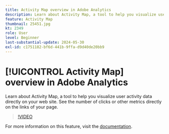```yaml
---
title: Activity Map overview in Adobe Analytics
description: Learn about Activity Map, a tool to help you visualize user activity data directly on your web site. See the number of clicks or other metrics directly on the links of your page.
feature: Activity Map
thumbnail: 25451.jpg
kt: 2349
role: User
level: Beginner
last-substantial-update: 2024-05-30
exl-id: c1751182-bf6d-441b-9ffa-d9d40de20bb9
---
```

# [!UICONTROL Activity Map] overview in Adobe Analytics 

Learn about Activity Map, a tool to help you visualize user activity data directly on your web site. See the number of clicks or other metrics directly on the links of your page.

>[!VIDEO](https://video.tv.adobe.com/v/25451/?quality=12&learn=on)

For more information on this feature, visit the [documentation](https://experienceleague.adobe.com/en/docs/analytics/analyze/activity-map/activity-map).
